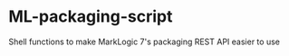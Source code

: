 ML-packaging-script
===================

Shell functions to make MarkLogic 7's packaging REST API easier to use
